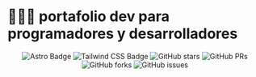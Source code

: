# 👨🏻‍💻 portafolio dev para programadores y desarrolladores


<div align="center">

![Astro Badge](https://img.shields.io/badge/Astro-FF3E00?logo=astro&logoColor=fff&style=flat)
![Tailwind CSS Badge](https://img.shields.io/badge/Tailwind%20CSS-06B6D4?logo=tailwindcss&logoColor=fff&style=flat)
![GitHub stars](https://img.shields.io/github/stars/midudev/portafolio-lanzerdev.dev)
![GitHub PRs](https://img.shields.io/github/issues-pr/midudev/portafolio-lanzerdev.dev)
![GitHub forks](https://img.shields.io/github/forks/midudev/portafolio-lanzerdev.dev)
![GitHub issues](https://img.shields.io/github/issues/midudev/portafolio-lanzerdev.dev)

</div>

